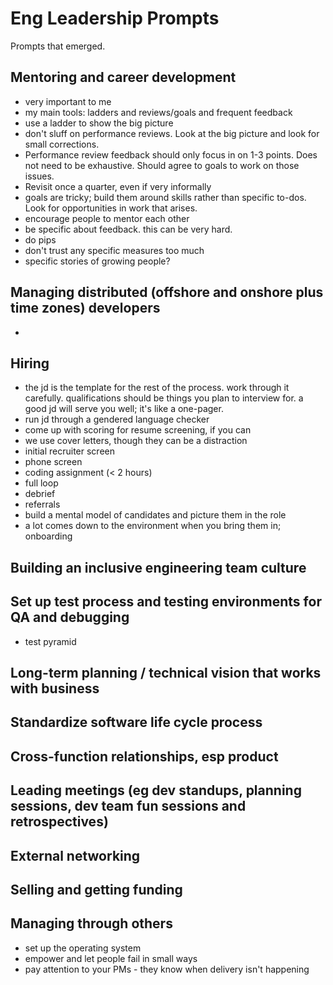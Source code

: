 # Eng Leadership Prompts

Prompts that emerged.

## Mentoring and career development
- very important to me  
- my main tools: ladders and reviews/goals and frequent feedback
- use a ladder to show the big picture
- don't sluff on performance reviews. Look at the big picture and look for small corrections.
- Performance review feedback should only focus in on 1-3 points. Does not need to be exhaustive. Should agree to goals to work on those issues.
- Revisit once a quarter, even if very informally
- goals are tricky; build them around skills rather than specific to-dos. Look for opportunities in work that arises.
- encourage people to mentor each other
- be specific about feedback. this can be very hard.
- do pips
- don't trust any specific measures too much
- specific stories of growing people?

## Managing distributed (offshore and onshore plus time zones) developers
- 

## Hiring
- the jd is the template for the rest of the process. work through it carefully. qualifications should be things you plan to interview for. a good jd will serve you well; it's like a one-pager.
- run jd through a gendered language checker
- come up with scoring for resume screening, if you can
- we use cover letters, though they can be a distraction
- initial recruiter screen
- phone screen
- coding assignment (< 2 hours)
- full loop
- debrief
- referrals
- build a mental model of candidates and picture them in the role
- a lot comes down to the environment when you bring them in; onboarding

## Building an inclusive engineering team culture 

## Set up test process and testing environments for QA and debugging
- test pyramid

## Long-term planning / technical vision that works with business

## Standardize software life cycle process

## Cross-function relationships, esp product

## Leading meetings (eg dev standups, planning sessions, dev team fun sessions and retrospectives)

## External networking

## Selling and getting funding

## Managing through others
- set up the operating system
- empower and let people fail in small ways
- pay attention to your PMs - they know when delivery isn't happening



